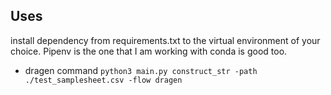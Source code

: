 ## Uses 
install dependency from requirements.txt to the virtual environment of your choice. Pipenv is the one that I am working with conda is good too.
- dragen command
` python3 main.py construct_str -path ./test_samplesheet.csv -flow dragen   `